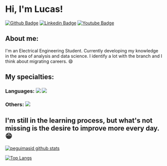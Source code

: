
# Hi, I'm Lucas!

[![Github Badge](https://img.shields.io/badge/GitHub-100000?style=for-the-badge&logo=github&logoColor=white&link=https://github.com/lucasvinasl)](https://github.com/lucasvinasl)
[![Linkedin Badge](https://img.shields.io/badge/LinkedIn-0077B5?style=for-the-badge&logo=linkedin&logoColor=white&link=https://www.linkedin.com/in/lucas-vinicius-ctec/)](https://www.linkedin.com/in/lucas-vinicius-ctec/)
[![Youtube Badge](https://img.shields.io/badge/YouTube-FF0000?style=for-the-badge&logo=youtube&logoColor=white&link=https://www.youtube.com/@LAGOM-Engenharia)](https://www.youtube.com/@LAGOM-Engenharia)

## About me:

I'm an Electrical Engineering Student. Currently developing my knowledge in the area of ​​analysis and data science. I identify a lot with the branch and I think about migrating careers. :smile:

## My specialties:

### Languages: <img src="https://img.shields.io/badge/Python-3776AB?&style=for-the-badge&logo=python&logoColor=white"/> <img src="https://img.shields.io/badge/JAVA-ED8800?style=for-the-badge&logo=java&logocoler=white"/>

### Others: <img src="https://img.shields.io/badge/MatLab-%230db7ed.svg?&style=for-the-badge&logo=&logoColor=white"/>

## I'm still in the learning process, but what's not missing is the desire to improve more every day. 😁

[![peguimasid github stats](https://github-readme-stats.vercel.app/api?username=lucasvinasl&show_icons=true&title_color=fff&icon_color=37aaff&text_color=f8f8f2&bg_color=171c24&count_private=true)](https://github.com/lucasvinasl)

[![Top Langs](https://github-readme-stats.vercel.app/api/top-langs/?username=lucasvinasl&layout=compact&title_color=fff&text_color=f8f8f2&hide=java&bg_color=171c24)](https://github.com/lucasvinasl)
